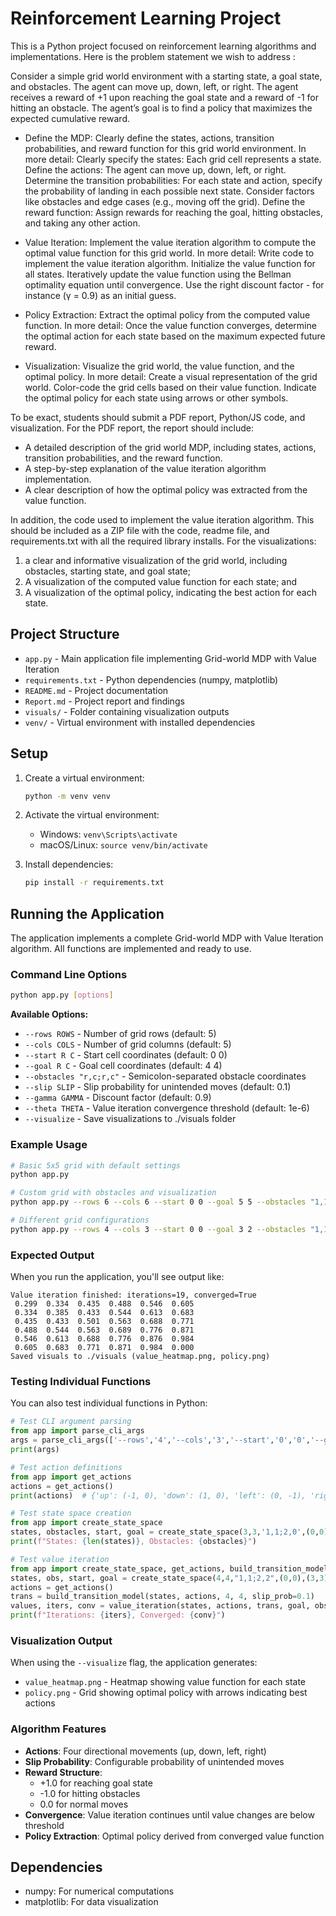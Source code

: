 # Reinforcement Learning Project

This is a Python project focused on reinforcement learning algorithms and implementations. Here is the problem statement we wish to address : 

Consider a simple grid world environment with a starting state, a goal state, and obstacles. The agent can move up, down, left, or right. The agent receives a reward of +1 upon reaching the goal state and a reward of -1 for hitting an obstacle. The agent’s goal is to find a policy that maximizes the expected cumulative reward.

- Define the MDP: Clearly define the states, actions, transition probabilities, and reward function for this grid world environment. In more detail: Clearly specify the states: Each grid cell represents a state. Define the actions: The agent can move up, down, left, or right. Determine the transition probabilities: For each state and action, specify the probability of landing in each possible next state. Consider factors like obstacles and edge cases (e.g., moving off the grid). Define the reward function: Assign rewards for reaching the goal, hitting obstacles, and taking any other action.

- Value Iteration: Implement the value iteration algorithm to compute the optimal value function for this grid world. In more detail: Write code to implement the value iteration algorithm. Initialize the value function for all states. Iteratively update the value function using the Bellman optimality equation until convergence. Use the right discount factor - for instance (γ = 0.9) as an initial guess.

- Policy Extraction: Extract the optimal policy from the computed value function. In more detail: Once the value function converges, determine the optimal action for each state based on the maximum expected future reward.

- Visualization: Visualize the grid world, the value function, and the optimal policy. In more detail: Create a visual representation of the grid world. Color-code the grid cells based on their value function. Indicate the optimal policy for each state using arrows or other symbols. 

To be exact, students should submit a PDF report, Python/JS code, and visualization. For the PDF report, the report should include:
- A detailed description of the grid world MDP, including states, actions, transition probabilities, and the reward function.
- A step-by-step explanation of the value iteration algorithm implementation.
- A clear description of how the optimal policy was extracted from the value function.

In addition, the code used to implement the value iteration algorithm. This should be included as a ZIP file with
the code, readme file, and requirements.txt with all the required library installs.
For the visualizations: 
1. a clear and informative visualization of the grid world, including obstacles, starting state, and goal state; 
2. A visualization of the computed value function for each state; and 
3. A visualization of the optimal policy, indicating the best action for each state.


## Project Structure

- `app.py` - Main application file implementing Grid-world MDP with Value Iteration
- `requirements.txt` - Python dependencies (numpy, matplotlib)
- `README.md` - Project documentation
- `Report.md` - Project report and findings
- `visuals/` - Folder containing visualization outputs
- `venv/` - Virtual environment with installed dependencies

## Setup

1. Create a virtual environment:
   ```bash
   python -m venv venv
   ```

2. Activate the virtual environment:
   - Windows: `venv\Scripts\activate`
   - macOS/Linux: `source venv/bin/activate`

3. Install dependencies:
   ```bash
   pip install -r requirements.txt
   ```

## Running the Application

The application implements a complete Grid-world MDP with Value Iteration algorithm. All functions are implemented and ready to use.

### Command Line Options

```bash
python app.py [options]
```

**Available Options:**
- `--rows ROWS` - Number of grid rows (default: 5)
- `--cols COLS` - Number of grid columns (default: 5)
- `--start R C` - Start cell coordinates (default: 0 0)
- `--goal R C` - Goal cell coordinates (default: 4 4)
- `--obstacles "r,c;r,c"` - Semicolon-separated obstacle coordinates
- `--slip SLIP` - Slip probability for unintended moves (default: 0.1)
- `--gamma GAMMA` - Discount factor (default: 0.9)
- `--theta THETA` - Value iteration convergence threshold (default: 1e-6)
- `--visualize` - Save visualizations to ./visuals folder

### Example Usage

```bash
# Basic 5x5 grid with default settings
python app.py

# Custom grid with obstacles and visualization
python app.py --rows 6 --cols 6 --start 0 0 --goal 5 5 --obstacles "1,1;2,2;3,3" --slip 0.1 --gamma 0.9 --theta 1e-4 --visualize

# Different grid configurations
python app.py --rows 4 --cols 3 --start 0 0 --goal 3 2 --obstacles "1,1;2,0"
```

### Expected Output

When you run the application, you'll see output like:

```
Value iteration finished: iterations=19, converged=True
 0.299  0.334  0.435  0.488  0.546  0.605
 0.334  0.385  0.433  0.544  0.613  0.683
 0.435  0.433  0.501  0.563  0.688  0.771
 0.488  0.544  0.563  0.689  0.776  0.871
 0.546  0.613  0.688  0.776  0.876  0.984
 0.605  0.683  0.771  0.871  0.984  0.000
Saved visuals to ./visuals (value_heatmap.png, policy.png)
```

### Testing Individual Functions

You can also test individual functions in Python:

```python
# Test CLI argument parsing
from app import parse_cli_args
args = parse_cli_args(['--rows','4','--cols','3','--start','0','0','--goal','3','2','--obstacles','1,1;2,0'])
print(args)

# Test action definitions
from app import get_actions
actions = get_actions()
print(actions)  # {'up': (-1, 0), 'down': (1, 0), 'left': (0, -1), 'right': (0, 1)}

# Test state space creation
from app import create_state_space
states, obstacles, start, goal = create_state_space(3,3,'1,1;2,0',(0,0),(2,2))
print(f"States: {len(states)}, Obstacles: {obstacles}")

# Test value iteration
from app import create_state_space, get_actions, build_transition_model, value_iteration
states, obs, start, goal = create_state_space(4,4,"1,1;2,2",(0,0),(3,3))
actions = get_actions()
trans = build_transition_model(states, actions, 4, 4, slip_prob=0.1)
values, iters, conv = value_iteration(states, actions, trans, goal, obs, gamma=0.9, theta=1e-4)
print(f"Iterations: {iters}, Converged: {conv}")
```

### Visualization Output

When using the `--visualize` flag, the application generates:
- `value_heatmap.png` - Heatmap showing value function for each state
- `policy.png` - Grid showing optimal policy with arrows indicating best actions

### Algorithm Features

- **Actions**: Four directional movements (up, down, left, right)
- **Slip Probability**: Configurable probability of unintended moves
- **Reward Structure**: 
  - +1.0 for reaching goal state
  - -1.0 for hitting obstacles
  - 0.0 for normal moves
- **Convergence**: Value iteration continues until value changes are below threshold
- **Policy Extraction**: Optimal policy derived from converged value function

## Dependencies

- numpy: For numerical computations
- matplotlib: For data visualization
